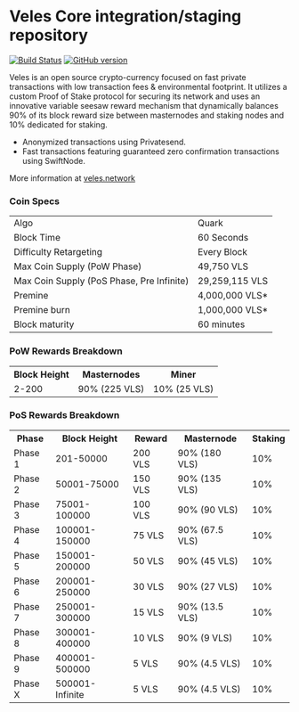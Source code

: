 Veles Core integration/staging repository
=====================================

[![Build Status](https://travis-ci.org/PIVX-Project/PIVX.svg?branch=master)](https://travis-ci.org/PIVX-Project/PIVX) [![GitHub version](https://badge.fury.io/gh/PIVX-Project%2FPIVX.svg)](https://badge.fury.io/gh/PIVX-Project%2FPIVX)

Veles is an open source crypto-currency focused on fast private transactions with low transaction fees & environmental footprint.  It utilizes a custom Proof of Stake protocol for securing its network and uses an innovative variable seesaw reward mechanism that dynamically balances 90% of its block reward size between masternodes and staking nodes and 10% dedicated for staking. 
- Anonymized transactions using Privatesend.
- Fast transactions featuring guaranteed zero confirmation transactions using SwiftNode.

More information at [veles.network](http://www.veles.network)

### Coin Specs
<table>
<tr><td>Algo</td><td>Quark</td></tr>
<tr><td>Block Time</td><td>60 Seconds</td></tr>
<tr><td>Difficulty Retargeting</td><td>Every Block</td></tr>
<tr><td>Max Coin Supply (PoW Phase)</td><td>49,750 VLS</td></tr>
<tr><td>Max Coin Supply (PoS Phase, Pre Infinite)</td><td>29,259,115 VLS</td></tr>
<tr><td>Premine</td><td>4,000,000 VLS*</td></tr>
<tr><td>Premine burn</td><td>1,000,000 VLS*</td></tr>
<tr><td>Block maturity</td><td>60 minutes</td></tr>
</table>

### PoW Rewards Breakdown

<table>
<th>Block Height</th><th>Masternodes</th><th>Miner</th>
<tr><td>2-200</td><td>90% (225 VLS)</td><td>10% (25 VLS)</td></tr>
</table>

### PoS Rewards Breakdown

<table>
<th>Phase</th><th>Block Height</th><th>Reward</th><th>Masternode</th><th>Staking</th>
<tr><td>Phase 1</td><td>201-50000</td><td>200 VLS</td><td>90% (180 VLS)</td><td>10%</td></tr>
<tr><td>Phase 2</td><td>50001-75000</td><td>150 VLS</td><td>90% (135 VLS)</td><td>10%</td></tr>
<tr><td>Phase 3</td><td>75001-100000</td><td>100 VLS</td><td>90% (90 VLS)</td><td>10%</td></tr>
<tr><td>Phase 4</td><td>100001-150000</td><td>75 VLS</td><td>90% (67.5 VLS)</td><td>10%</td></tr>
<tr><td>Phase 5</td><td>150001-200000</td><td>50 VLS</td><td>90% (45 VLS)</td><td>10%</td></tr>
<tr><td>Phase 6</td><td>200001-250000</td><td>30 VLS</td><td>90% (27 VLS)</td><td>10%</td></tr>
<tr><td>Phase 7</td><td>250001-300000</td><td>15 VLS</td><td>90% (13.5 VLS)</td><td>10%</td></tr>
<tr><td>Phase 8</td><td>300001-400000</td><td>10 VLS</td><td>90% (9 VLS)</td><td>10%</td></tr>
<tr><td>Phase 9</td><td>400001-500000</td><td>5 VLS</td><td>90% (4.5 VLS)</td><td>10%</td></tr>
<tr><td>Phase X</td><td>500001-Infinite</td><td>5 VLS</td><td>90% (4.5 VLS)</td><td>10%</td></tr>
</table>
